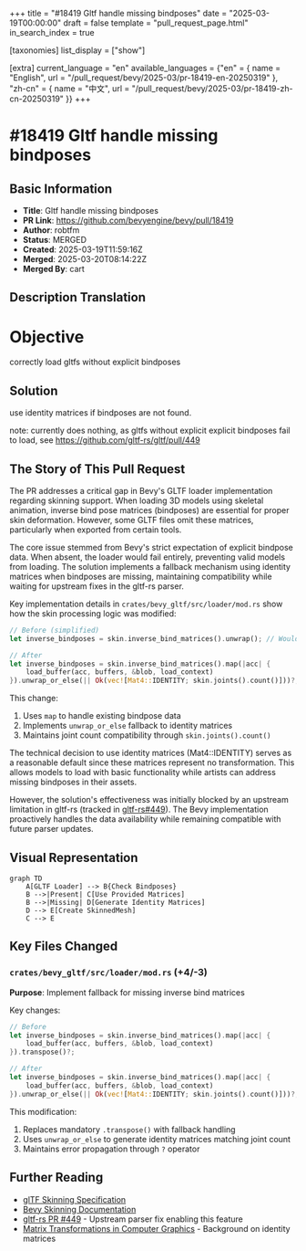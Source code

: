 +++
title = "#18419 Gltf handle missing bindposes"
date = "2025-03-19T00:00:00"
draft = false
template = "pull_request_page.html"
in_search_index = true

[taxonomies]
list_display = ["show"]

[extra]
current_language = "en"
available_languages = {"en" = { name = "English", url = "/pull_request/bevy/2025-03/pr-18419-en-20250319" }, "zh-cn" = { name = "中文", url = "/pull_request/bevy/2025-03/pr-18419-zh-cn-20250319" }}
+++

# #18419 Gltf handle missing bindposes

## Basic Information
- **Title**: Gltf handle missing bindposes
- **PR Link**: https://github.com/bevyengine/bevy/pull/18419
- **Author**: robtfm
- **Status**: MERGED
- **Created**: 2025-03-19T11:59:16Z
- **Merged**: 2025-03-20T08:14:22Z
- **Merged By**: cart

## Description Translation
# Objective

correctly load gltfs without explicit bindposes

## Solution

use identity matrices if bindposes are not found.

note: currently does nothing, as gltfs without explicit explicit bindposes fail to load, see <https://github.com/gltf-rs/gltf/pull/449>

## The Story of This Pull Request

The PR addresses a critical gap in Bevy's GLTF loader implementation regarding skinning support. When loading 3D models using skeletal animation, inverse bind pose matrices (bindposes) are essential for proper skin deformation. However, some GLTF files omit these matrices, particularly when exported from certain tools.

The core issue stemmed from Bevy's strict expectation of explicit bindpose data. When absent, the loader would fail entirely, preventing valid models from loading. The solution implements a fallback mechanism using identity matrices when bindposes are missing, maintaining compatibility while waiting for upstream fixes in the gltf-rs parser.

Key implementation details in `crates/bevy_gltf/src/loader/mod.rs` show how the skin processing logic was modified:

```rust
// Before (simplified)
let inverse_bindposes = skin.inverse_bind_matrices().unwrap(); // Would panic if missing

// After
let inverse_bindposes = skin.inverse_bind_matrices().map(|acc| {
    load_buffer(acc, buffers, &blob, load_context)
}).unwrap_or_else(|| Ok(vec![Mat4::IDENTITY; skin.joints().count()]))?;
```

This change:
1. Uses `map` to handle existing bindpose data
2. Implements `unwrap_or_else` fallback to identity matrices
3. Maintains joint count compatibility through `skin.joints().count()`

The technical decision to use identity matrices (Mat4::IDENTITY) serves as a reasonable default since these matrices represent no transformation. This allows models to load with basic functionality while artists can address missing bindposes in their assets.

However, the solution's effectiveness was initially blocked by an upstream limitation in gltf-rs (tracked in [gltf-rs#449](https://github.com/gltf-rs/gltf/pull/449)). The Bevy implementation proactively handles the data availability while remaining compatible with future parser updates.

## Visual Representation

```mermaid
graph TD
    A[GLTF Loader] --> B{Check Bindposes}
    B -->|Present| C[Use Provided Matrices]
    B -->|Missing| D[Generate Identity Matrices]
    D --> E[Create SkinnedMesh]
    C --> E
```

## Key Files Changed

### `crates/bevy_gltf/src/loader/mod.rs` (+4/-3)
**Purpose**: Implement fallback for missing inverse bind matrices

Key changes:
```rust
// Before
let inverse_bindposes = skin.inverse_bind_matrices().map(|acc| {
    load_buffer(acc, buffers, &blob, load_context)
}).transpose()?;

// After
let inverse_bindposes = skin.inverse_bind_matrices().map(|acc| {
    load_buffer(acc, buffers, &blob, load_context)
}).unwrap_or_else(|| Ok(vec![Mat4::IDENTITY; skin.joints().count()]))?;
```

This modification:
1. Replaces mandatory `.transpose()` with fallback handling
2. Uses `unwrap_or_else` to generate identity matrices matching joint count
3. Maintains error propagation through `?` operator

## Further Reading
- [glTF Skinning Specification](https://www.khronos.org/registry/glTF/specs/2.0/glTF-2.0.html#skins)
- [Bevy Skinning Documentation](https://bevyengine.org/learn/book/3d-rendering/advanced/3d-skinning/)
- [gltf-rs PR #449](https://github.com/gltf-rs/gltf/pull/449) - Upstream parser fix enabling this feature
- [Matrix Transformations in Computer Graphics](https://en.wikipedia.org/wiki/Transformation_matrix) - Background on identity matrices